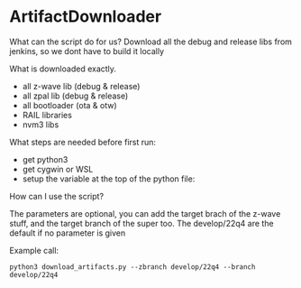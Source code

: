 # ArtifactDownloader

What can the script do for us?
    Download all the debug and release libs from jenkins, so we dont have to build it locally

What is downloaded exactly. 
 - all z-wave lib (debug & release)
 - all zpal lib (debug & release)
 - all bootloader (ota & otw)
 - RAIL libraries
 - nvm3 libs

What steps are needed before first run:
 - get python3
 - get cygwin or WSL
 - setup the variable at the top of the python file:

How can I use the script?

The parameters are optional, you can add the target brach of the z-wave stuff, and the target branch of the super too.
The develop/22q4 are the default if no parameter is given

Example call:
```
python3 download_artifacts.py --zbranch develop/22q4 --branch develop/22q4
```